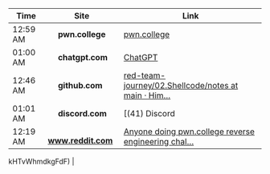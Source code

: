 

<!--ACTIVITY-START-->

| Time | Site | Link |
|------|------|------|
| 12:59 AM | <img src='https://www.google.com/s2/favicons?sz=64&domain=pwn.college' width='16' height='16'> **pwn.college** | [pwn.college](https://pwn.college/intro-to-cybersecurity/reverse-engineering/) |
| 01:00 AM | <img src='https://www.google.com/s2/favicons?sz=64&domain=chatgpt.com' width='16' height='16'> **chatgpt.com** | [ChatGPT](https://chatgpt.com/c/68cc5dc7-fe28-832d-9e5a-31a137856ba9) |
| 12:46 AM | <img src='https://www.google.com/s2/favicons?sz=64&domain=github.com' width='16' height='16'> **github.com** | [red-team-journey/02.Shellcode/notes at main · Him…](https://github.com/HimanshuP601/red-team-journey/blob/main/02.Shellcode/notes/commands.md) |
| 01:01 AM | <img src='https://www.google.com/s2/favicons?sz=64&domain=discord.com' width='16' height='16'> **discord.com** | [(41) Discord | "internal state (C)" | pwn.college](https://discord.com/channels/750635557666816031/1193137652908699668) |
| 12:19 AM | <img src='https://www.google.com/s2/favicons?sz=64&domain=www.reddit.com' width='16' height='16'> **www.reddit.com** | [Anyone doing pwn.college reverse engineering chal…](https://www.reddit.com/r/ExploitDev/comments/1mhngaa/anyone_doing_pwncollege_reverse_engineering/) |

<!--ACTIVITY-END-->kHTvWhmdkgFdF) |

